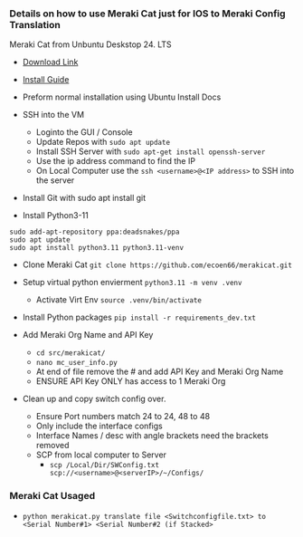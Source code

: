 ### Details on how to use Meraki Cat just for IOS to Meraki Config Translation

Meraki Cat from Unbuntu Deskstop 24. LTS 
* [Download Link](https://ubuntu.com/download/desktop/thank-you?version=24.04&architecture=amd64&lts=true)
* [Install Guide](https://ubuntu.com/tutorials/install-ubuntu-desktop#1-overview)


* Preform normal installation using Ubuntu Install Docs 
* SSH into the VM
    * Loginto the GUI / Console
    * Update Repos with `sudo apt update`
    * Install SSH Server with `sudo apt-get install openssh-server`
    * Use the ip address command to find the IP 
    * On Local Computer use the `ssh <username>@<IP address>` to SSH into the server 

* Install Git with sudo apt install git
* Install Python3-11 
```
sudo add-apt-repository ppa:deadsnakes/ppa
sudo apt update
sudo apt install python3.11 python3.11-venv
```

* Clone Meraki Cat `git clone https://github.com/ecoen66/merakicat.git`
* Setup virtual python envierment  `python3.11 -m venv .venv`
    * Activate Virt Env `source .venv/bin/activate`
* Install Python packages `pip install -r requirements_dev.txt`
* Add Meraki Org Name and API Key 
    * `cd src/merakicat/`
    * `nano mc_user_info.py`
    * At end of file remove the # and add API Key and Meraki Org Name
    * ENSURE API Key ONLY has access to 1 Meraki Org
  
* Clean up and copy switch config over. 
    * Ensure Port numbers match 24 to 24, 48 to 48
    * Only include the  interface configs 
    * Interface Names / desc with angle brackets need the brackets removed 
    * SCP from local computer to Server 
        * `scp /Local/Dir/SWConfig.txt scp://<username>@<serverIP>/~/Configs/`



### Meraki Cat Usaged
- `python merakicat.py translate file <Switchconfigfile.txt> to <Serial Number#1> <Serial Number#2 (if Stacked>`

